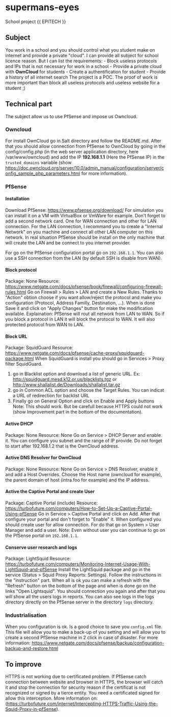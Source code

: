 # supermans-eyes
School project {{ EPITECH }}

## Subject
You work in a school and you should control what you student make on internet and provide a private "cloud".
I can provide all subject for school licence reason. But I can list the requirements:
    - Block useless protocols and IPs that is not necessary for work in a school
    - Provide a private cloud with **OwnCloud** for students
    - Create a authentification for student
    - Provide a history of all internet search
The project is a POC. The proof of work is more important than block all useless protocols and useless website for a student ;)

## Technical part
The subject allow us to use PfSense and impose us Owncloud.
    
### Owncloud
For install OwnCloud go in Salt directory and follow the README.md.
After that you should allow connection from PfSense to OwnCloud by going in the config/config.php (in the web server application directory, here /var/www/owncloud) and add the IP **192.168.1.1** (Here the PfSense IP) in the `trusted_domains` variable (show https://doc.owncloud.org/server/10.0/admin_manual/configuration/server/config_sample_php_parameters.html for more information).

### PfSense
#### Installation
Download PfSense: https://www.pfsense.org/download/
For simulation you can install it on a VM with VirtualBox or VmWare for example. Don't forget to add a second network card. One for WAN connection and other for LAN connection. For the LAN connection, I recommand you to create a "Internal Network" on you machine and connect all other LAN computer on this network.
In real situation PfSense should be install on the only machine that will create the LAN and be connect to you internet provider.

For go on the PfSense configuration portal go on `192.168.1.1`. You can also use a SSH connection from the LAN (by default SSH is disable from WAN).

#### Block protocol
Package: None
Resource: https://www.netgate.com/docs/pfsense/book/firewall/configuring-firewall-rules.html
Go on Firewall > Rules > LAN and create a New Rules. Thanks to "Action" obtion choose if you want allow/reject the protocol and make you configuration (Protocol, Address Familly, Destination, ...). When is done Save it and click on "Apply Changes" button for make the modification available.
Explaination: PfSense will rout all network from LAN to WAN. So if you block a protocol in LAN it will block the protocol to WAN. It will also protected protocol from WAN to LAN.

#### Block URL
Package: SquidGuard
Resource: https://www.netgate.com/docs/pfsense/cache-proxy/squidguard-package.html
When SquidGuard is install you should go in Services > Proxy filter SquidGuard.
1. go in Blacklist option and download a list of generic URL. Ex: http://squidguard.mesd.k12.or.us/blacklists.tgz or http://www.shallalist.de/Downloads/shallalist.tar.gz
2. go in Common ACL option and choose the Target Rules. You can indicat a URL of redirection for backlist URL
3. Finally go on General Option and click on Enable and Apply buttons
Note: This should work. But be carefull because HTTPS could not work (show Improvement part in the bottom of the documentation).

#### Active DHCP
Package: None
Resource: None
Go on Service > DHCP Server and enable it. You can configure you subnet and the range of IP provide. 
Do not forget to start after 192.168.1.2 that is the OwnCloud address.

#### Active DNS Resolver for OwnCloud
Package: None
Resource: None
Go on Service > DNS Resolver, enable it and add a Host Overrides. Choose the Host name (owncloud for example), the parent domain of host (intra.foo for example) and the IP address.

#### Active the Captive Portal and create User
Package: Captive Portal (include)
Resource: https://turbofuture.com/computers/How-to-Set-Up-a-Captive-Portal-Using-pfSense
Go in Service > Captive Portal and click on Add. After that configure your portal and don't forget to "Enable" it.
When configured you should create user for allow connection. For do that go on System > User Manager and add a user.
Note: Even without user you can continue to  go on the PfSense portal on `192.168.1.1`.

#### Conserve user research and logs
Package: LightSquid
Resource: https://turbofuture.com/computers/Monitoring-Internet-Usage-With-LightSquid-and-pfSense
Install the LightSquid package and go in the service (Status > Squid Proxy Reports: Settings). Follow the instructions in the "instruction" part. When all is ok you can make a refresh with the "Refresh" button on the bottom of the page and when is done go on the links "Open Lightsquid". You should connection you again and after that you will show all the users logs in reports. You can also see logs in the logs directory directly on the PfSense server in the directory `logs` directory.

### Industrialisation
When you configuration is ok. Is a good choice to save you `config.xml` file. This file will allow you to make a back-up of you setting and will allow you to create a second PfSense machine in 2 click in case of disaster. For more information: https://www.netgate.com/docs/pfsense/backup/configuration-backup-and-restore.html

## To improve
HTTPS is not working due to certificated problem. If PfSense catch connection between website and browser in HTTPS, the browser will catch it and stop the connection for security reason if the certificat is not recognized or signed by a tierce entity. You need a certificated signed for allow this interception. More information on: (https://turbofuture.com/internet/Intercepting-HTTPS-Traffic-Using-the-Squid-Proxy-in-pfSense).
